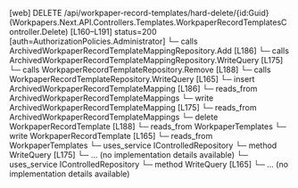 [web] DELETE /api/workpaper-record-templates/hard-delete/{id:Guid}  (Workpapers.Next.API.Controllers.Templates.WorkpaperRecordTemplatesController.Delete)  [L160–L191] status=200 [auth=AuthorizationPolicies.Administrator]
  └─ calls ArchivedWorkpaperRecordTemplateMappingRepository.Add [L186]
  └─ calls ArchivedWorkpaperRecordTemplateMappingRepository.WriteQuery [L175]
  └─ calls WorkpaperRecordTemplateRepository.Remove [L188]
  └─ calls WorkpaperRecordTemplateRepository.WriteQuery [L165]
  └─ insert ArchivedWorkpaperRecordTemplateMapping [L186]
    └─ reads_from ArchivedWorkpaperRecordTemplateMappings
  └─ write ArchivedWorkpaperRecordTemplateMapping [L175]
    └─ reads_from ArchivedWorkpaperRecordTemplateMappings
  └─ delete WorkpaperRecordTemplate [L188]
    └─ reads_from WorkpaperTemplates
  └─ write WorkpaperRecordTemplate [L165]
    └─ reads_from WorkpaperTemplates
  └─ uses_service IControlledRepository<ArchivedWorkpaperRecordTemplateMapping>
    └─ method WriteQuery [L175]
      └─ ... (no implementation details available)
  └─ uses_service IControlledRepository<WorkpaperRecordTemplate>
    └─ method WriteQuery [L165]
      └─ ... (no implementation details available)

